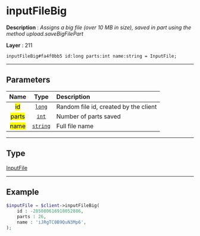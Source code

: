 # inputFileBig

**Description** : *Assigns a big file \(over 10 MB in size\), saved in part using the method upload\.saveBigFilePart*

**Layer** : 211

```tl
inputFileBig#fa4f0bb5 id:long parts:int name:string = InputFile;
```

---

## Parameters

| Name | Type | Description |
| :---: | :---: | :--- |
| <mark>id</mark> | [`long`](type/long) | Random file id, created by the client |
| <mark>parts</mark> | [`int`](type/int) | Number of parts saved |
| <mark>name</mark> | [`string`](type/string) | Full file name |

---

## Type

[InputFile](type/InputFile)

---

## Example

```php
$inputFile = $client->inputFileBig(
	id : -285080616918052886,
	parts : 26,
	name : 'iJRgTC0B9QuN3Mp6',
);
```